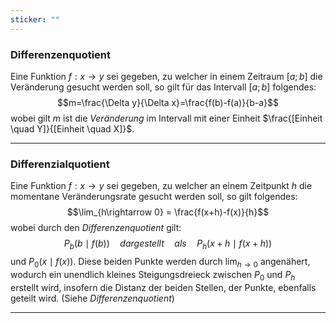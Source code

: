 ```yaml
---
sticker: ""
---
```

### Differenzenquotient
Eine Funktion $f:x\rightarrow y$ sei gegeben, zu welcher in einem Zeitraum $[a;b]$ die Veränderung gesucht werden soll, so gilt für das Intervall $[a;b]$ folgendes: $$m=\frac{\Delta y}{\Delta x}=\frac{f(b)-f(a)}{b-a}$$
wobei gilt $m$ ist die *Veränderung* im Intervall mit einer Einheit $\frac{[Einheit \quad Y]}{[Einheit \quad X]}$.

---
### Differenzialquotient
Eine Funktion $f:x\rightarrow y$ sei gegeben, zu welcher an einem Zeitpunkt $h$ die momentane Veränderungsrate gesucht werden soll, so gilt folgendes:
$$\lim_{h\rightarrow 0} = \frac{f(x+h)-f(x)}{h}$$
wobei durch den *Differenzenquotient* gilt:
$$P_{b}(b\mid f(b))\quad dargestellt \quad als \quad P_{h}(x+h \mid f(x+h))$$ und $P_{0}(x\mid f(x))$. Diese beiden Punkte werden durch $\lim_{h\rightarrow 0}$ angenähert, wodurch ein unendlich kleines Steigungsdreieck zwischen $P_{0}$ und $P_{h}$ erstellt wird, insofern die Distanz der beiden Stellen, der Punkte, ebenfalls geteilt wird. (Siehe *Differenzenquotient*)

---
